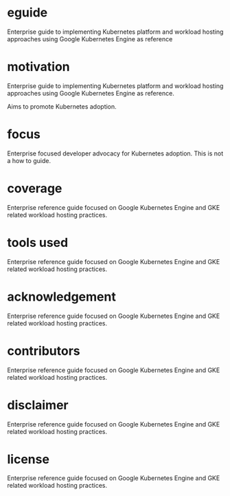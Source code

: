 # eguide
Enterprise guide to implementing Kubernetes platform and workload hosting approaches using Google Kubernetes Engine as reference

# motivation
Enterprise guide to implementing Kubernetes platform and workload hosting approaches using Google Kubernetes Engine as reference.  

Aims to promote Kubernetes adoption.

# focus  
Enterprise focused developer advocacy for Kubernetes adoption.
This is not a how to guide.

# coverage
Enterprise reference guide focused on Google Kubernetes Engine and GKE related workload hosting practices.

# tools used
Enterprise reference guide focused on Google Kubernetes Engine and GKE related workload hosting practices.

# acknowledgement
Enterprise reference guide focused on Google Kubernetes Engine and GKE related workload hosting practices.

# contributors
Enterprise reference guide focused on Google Kubernetes Engine and GKE related workload hosting practices.

# disclaimer
Enterprise reference guide focused on Google Kubernetes Engine and GKE related workload hosting practices.

# license
Enterprise reference guide focused on Google Kubernetes Engine and GKE related workload hosting practices.
